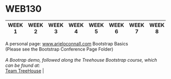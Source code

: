 # WEB130

**WEEK 1** | **WEEK 2** | **WEEK 3** | **WEEK 4** | **WEEK 5** | **WEEK 6** | **WEEK 7** | **WEEK 8** | **WEEK 9** | **WEEK 10** |
---------- | ---------- | ---------- | ---------- | ---------- | ---------- | ---------- | ---------- | ---------- | ---------- |
A personal page: www.arieloconnall.com
Bootstrap Basics <br> (Please see the Bootstrap Conference Page Folder) <br><br> *A Bootrap demo, followed along the Treehouse Bootstrap course, which can be found at:*<br> [Team TreeHouse](https://teamtreehouse.com/library/bootstrap-4-basics-2) | 
